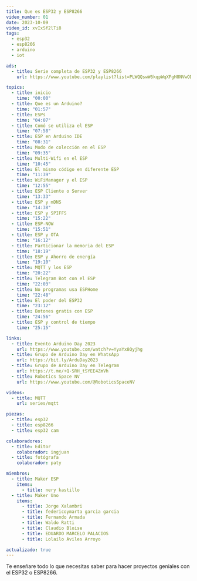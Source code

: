 ```yaml
---
title: Que es ESP32 y ESP8266
video_number: 01
date: 2023-10-09
video_id: xvIxSf2lTi8
tags:
  - esp32
  - esp8266
  - arduino
  - iot

ads:
  - title: Serie completa de ESP32 y ESP8266
    url: https://www.youtube.com/playlist?list=PLWQQswW6kqpWqXFgH8NVwODmQS3SZXCMU

topics:
  - title: inicio
    time: "00:00"
  - title: Que es un Arduino?
    time: "01:57"
  - title: ESPs
    time: "04:07"
  - title: Comó se utiliza el ESP
    time: "07:58"
  - title: ESP en Arduino IDE
    time: "08:31"
  - title: Modo de colección en el ESP
    time: "09:35"
  - title: Multi-Wifi en el ESP
    time: "10:45"
  - title: El mismo código en diferente ESP
    time: "11:39"
  - title: WiFiManager y el ESP
    time: "12:55"
  - title: ESP Cliente o Server
    time: "13:33"  
  - title: ESP y mDNS
    time: "14:38"
  - title: ESP y SPIFFS
    time: "15:22"
  - title: ESP-NOW
    time: "15:51"
  - title: ESP y OTA
    time: "16:12"
  - title: Particionar la memoria del ESP
    time: "18:19"
  - title: ESP y Ahorro de energía
    time: "19:10"
  - title: MQTT y los ESP
    time: "20:22"
  - title: Telegram Bot con el ESP
    time: "22:03"
  - title: No programas usa ESPHome
    time: "22:48"
  - title: El poder del ESP32
    time: "23:12"
  - title: Botones gratis con ESP
    time: "24:56"
  - title: ESP y control de tiempo
    time: "25:15"

links:
  - title: Evento Arduino Day 2023
    url: https://www.youtube.com/watch?v=YyaYx8Qyjhg
  - title: Grupo de Arduino Day en WhatsApp
    url: https://bit.ly/ArduDay2023  
  - title: Grupo de Arduino Day en Telegram
    url: https://t.me/+Q-SRH_tSYEE4ZmVh
  - title: Robotics Space NV
    url: https://www.youtube.com/@RoboticsSpaceNV

videos:
  - title: MQTT
    url: series/mqtt

piezas:
  - title: esp32
  - title: esp8266
  - title: esp32 cam

colaboradores:
  - title: Editor
    colaborador: ingjuan
  - title: fotógrafa
    colaborador: paty

miembros:
  - title: Maker ESP
    items:
      - title: nery kastillo
  - title: Maker Uno
    items:
      - title: Jorge Xalambri
      - title: federicoymarta garcia garcia
      - title: Fernando Armada
      - title: Waldo Ratti
      - title: Claudio Bloise
      - title: EDUARDO MARCELO PALACIOS
      - title: Lolailo Aviles Arroyo

actualizado: true
---
```


Te enseñare todo lo que necesitas saber para hacer proyectos geniales con el ESP32 o ESP8266.
